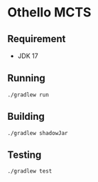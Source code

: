 Othello MCTS
===

Requirement
---

- JDK 17

Running
---

    ./gradlew run

Building
---

    ./gradlew shadowJar

Testing
---

    ./gradlew test
